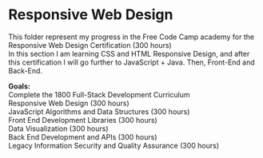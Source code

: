 # Responsive Web Design

This folder represent my progress in the Free Code Camp academy for the Responsive Web Design Certification (300 hours)
<br>
In this section I am learning CSS and HTML Responsive Design, and after this certification I will go further to JavaScript + Java. Then, Front-End and Back-End.
<br>

<B>Goals:</B>
<br>
Complete the 1800 Full-Stack Development Curriculum
<br>
Responsive Web Design (300 hours)
<br>
JavaScript Algorithms and Data Structures (300 hours)
<Br>
Front End Development Libraries (300 hours)
  <br>
Data Visualization (300 hours)
  <br>
Back End Development and APIs (300 hours)
  <br>
Legacy Information Security and Quality Assurance (300 hours)

